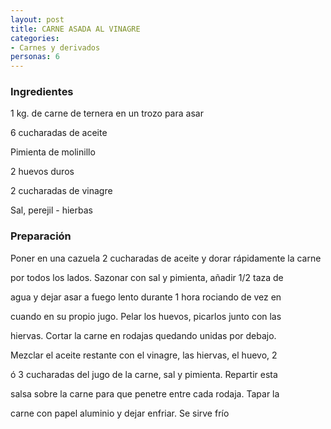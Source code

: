 ```yaml
---
layout: post
title: CARNE ASADA AL VINAGRE
categories:
- Carnes y derivados
personas: 6 
---
```

<h3>Ingredientes</h3>
1 kg. de carne de ternera en un trozo para asar

6 cucharadas de aceite

Pimienta de molinillo

2 huevos duros

2 cucharadas de vinagre

Sal, perejil - hierbas

<h3>Preparación</h3>
Poner en una cazuela 2 cucharadas de aceite y dorar rápidamente la carne

por todos los lados. Sazonar con sal y pimienta, añadir 1/2 taza de

agua y dejar asar a fuego lento durante 1 hora rociando de vez en

cuando en su propio jugo. Pelar los huevos, picarlos junto con las

hiervas. Cortar la carne en rodajas quedando unidas por debajo.

Mezclar el aceite restante con el vinagre, las hiervas, el huevo, 2

ó 3 cucharadas del jugo de la carne, sal y pimienta. Repartir esta

salsa sobre la carne para que penetre entre cada rodaja. Tapar la

carne con papel aluminio y dejar enfriar. Se sirve frío